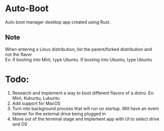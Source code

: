 # Auto-Boot

Auto boot manager desktop app created using Rust. 

## Note
When entering a Linux distribution, list the parent/forked distribution and not the flavor<br>
Ex: If booting into Mint, type Ubuntu. If booting into Ubuntu, type Ubuntu

# Todo:

1. Research and implement a way to boot different flavors of a distro. Ex: Mint, Kubuntu, Lubuntu
2. Add support for MacOS
3. Turn into background process that will run on startup. Will have an event listener for the external drive being plugged in
4. Move out of the terminal stage and implement app with UI to select drive and OS
